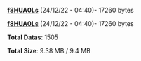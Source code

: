 [**f8HUA0Ls**](/data/f8HUA0Ls.txt) (24/12/22 - 04:40)- 17260 bytes

[**f8HUA0Ls**](/data/f8HUA0Ls.txt) (24/12/22 - 04:40)- 17260 bytes

**Total Datas**: 1505

**Total Size**: 9.38 MB / 9.4 MB